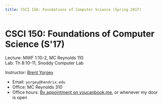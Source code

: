 ```yaml
---
title: CSCI 150: Foundations of Computer Science (Spring 2017)
---
```

CSCI 150: Foundations of Computer Science (S'17)
=======================================

Lecture: MWF 1:10-2, MC Reynolds 110  
Lab: Th 8:10-11, Snoddy Computer Lab  

Instructor: [Brent Yorgey](http://www.cs.hendrix.edu/~yorgey/)

* Email: `yorgey@hendrix.edu`
* Office: MC Reynolds 310
* Office hours:
  [By appointment on youcanbook.me](https://byorgey.youcanbook.me/),
  or whenever my door is open
